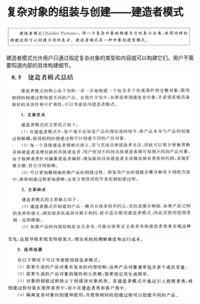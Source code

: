 # 复杂对象的组装与创建——建造者模式
![](imgs/8-1.png)

建造者模式允许用户只通过指定复杂对象的类型和内容就可以构建它们，用户不需要知道内部的具体构建细节。

![](imgs/8-2.png)

![](imgs/8-3.png)